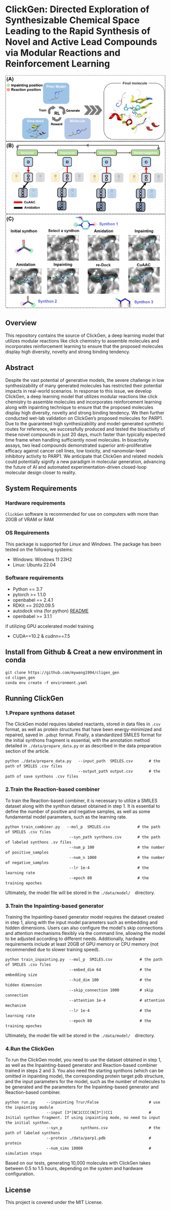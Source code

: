 # ClickGen: Directed Exploration of Synthesizable Chemical Space Leading to the Rapid Synthesis of Novel and Active Lead Compounds via Modular Reactions and Reinforcement Learning

![overview of the architecture of ClickGen](/images/figure.png)

## Overview
This repository contains the source of ClickGen, a deep learning model that utilizes modular reactions like click chemistry to assemble molecules and incorporates reinforcement learning to ensure that the proposed molecules display high diversity, novelty and strong binding tendency. 

## Abstract

Despite the vast potential of generative models, the severe challenge in low synthesizability of many generated molecules has restricted their potential impacts in real-world scenarios. In response to this issue, we develop ClickGen, a deep learning model that utilizes modular reactions like click chemistry to assemble molecules and incorporates reinforcement learning along with inpainting technique to ensure that the proposed molecules display high diversity, novelty and strong binding tendency. We then further conducted wet-lab validation on ClickGen’s proposed molecules for PARP1. Due to the guaranteed high synthesizability and model-generated synthetic routes for reference, we successfully produced and tested the bioactivity of these novel compounds in just 20 days, much faster than typically expected time frame when handling sufficiently novel molecules. In bioactivity assays, two lead compounds demonstrated superior anti-proliferative efficacy against cancer cell lines, low toxicity, and nanomolar-level inhibitory activity to PARP1. We anticipate that ClickGen and related models could potentially signify a new paradigm in molecular generation, advancing the future of AI and automated experimentation-driven closed-loop molecular design closer to reality.


## System Requirements

### Hardware requirements

`ClickGen` software is recommended for use on computers with more than 20GB of VRAM or RAM

### OS Requirements
This package is supported for *Linux* and *Windows*. The package has been tested on the following systems:
+ Windows: Windows 11 23H2
+ Linux: Ubuntu 22.04

### Software requirements

- Python == 3.7
- pytorch >= 1.1.0
- openbabel == 2.4.1
- RDKit == 2020.09.5
- autodock vina (for python) [README](https://autodock-vina.readthedocs.io/en/latest/docking_python.html)
- openbabel >= 3.1.1


if utilizing GPU accelerated model training 
- CUDA==10.2 & cudnn==7.5 

## Install from Github & Creat a new environment in conda 
```
git clone https://github.com/mywang1994/cligen_gen
cd cligen_gen
conda env create -f environment.yaml

```



## Running ClickGen
### 1.Prepare synthons dataset
The ClickGen model requires labeled reactants, stored in data files in `.csv` format, as well as protein structures that have been energy-minimized and repaired, saved in `.pdbqt` format. Finally, a standardized SMILES format for the initial synthons fragment is essential, with the annotation method detailed in `./data/prepare_data.py` or as described in the data preparation section of the article.

```
python ./data/prepare_data.py   --input_path  SMILES.csv       # the path of SMILES .csv files
                                --output_path output.csv       # the path of save synthons .csv files  
```

### 2.Train the Reaction-based combiner

To train the Reaction-based combiner, it is necessary to utilize a SMILES dataset along with the synthon dataset obtained in step 1. It is essential to define the number of positive and negative samples, as well as some fundamental model parameters, such as the learning rate. 



```
python train_combiner.py   --mol_p  SMILES.csv            # the path of SMILES .csv files
                            --syn_path synthons.csv       # the path of labeled synthons .sv files
                            --num_p 100                   # the number of positive_samples
                            --num_n 1000                  # the number of negative_samples
                            --lr 1e-4                     # the learning rate
                            --epoch 80                    # the training epoches
```
Ultimately, the model file will be stored in the  `./data/model/  `directory.




### 3.Train the Inpainting-based generator

Training the Inpainting-based generator model requires the dataset created in step 1, along with the input model parameters such as embedding and hidden dimensions. Users can also configure the model's skip connections and attention mechanisms flexibly via the command line, allowing the model to be adjusted according to different needs. Additionally, hardware requirements include at least 20GB of GPU memory or CPU memory (not recommended due to slower training speed).

```
python train_inpainting.py  --mol_p  SMILES.csv            # the path of SMILES .csv files
                            --embed_dim 64                 # the embedding size
                            --hid_dim 100                  # the hidden dimension
                            --skip_connection 1000         # skip connection
                            --attention 1e-4               # attention mechanism
                            --lr 1e-4                      # the learning rate
                            --epoch 80                     # the training epoches

```
Ultimately, the model file will be stored in the  `./data/model/  `directory.




### 4.Run the ClickGen


To run the ClickGen model, you need to use the dataset obtained in step 1, as well as the Inpainting-based generator and Reaction-based combiner trained in steps 2 and 3. You also need the starting synthons (which can be omitted in inpainting mode), the corresponding protein target pdb structure, and the input parameters for the model, such as the number of molecules to be generated and the parameters for the Inpainting-based generator and Reaction-based combiner.

```
python run.py     --inpainting Trur/False                      # use the inpainting module
                  --input [3*]NC1CCCC(N[3*])CC1                # Initial synthon fragment. If using inpainting mode, no need to input the initial synthon.
                  --syn_p        synthons.csv                  # the path of labeled synthons
                  --protein ./data/parp1.pdb                   # protein
                  --num_sims 10000                             # simulation steps
```

Based on our tests, generating 10,000 molecules with ClickGen takes between 0.5 to 1.5 hours, depending on the system and hardware configuration.

## License

This project is covered under the MIT License.
